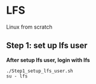 # LFS
Linux from scratch

## Step 1: set up lfs user
**After setup lfs user, login with lfs**
```
./Step1_setup_lfs_user.sh
su - lfs
```

